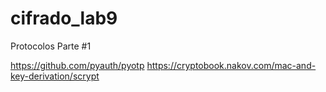 # cifrado_lab9
Protocolos Parte #1

https://github.com/pyauth/pyotp
https://cryptobook.nakov.com/mac-and-key-derivation/scrypt
